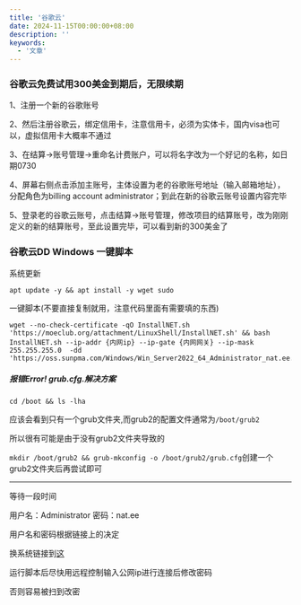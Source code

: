 ```yaml
---
title: '谷歌云'
date: 2024-11-15T00:00:00+08:00
description: ''
keywords:
  - '文章'
---
```


<!--more-->

### 谷歌云免费试用300美金到期后，无限续期

1、注册一个新的谷歌账号

2、然后注册谷歌云，绑定信用卡，注意信用卡，必须为实体卡，国内visa也可以，虚拟信用卡大概率不通过

3、在结算->账号管理->重命名计费账户，可以将名字改为一个好记的名称，如日期0730

4、屏幕右侧点击添加主账号，主体设置为老的谷歌账号地址（输入邮箱地址），分配角色为billing account administrator；到此在新的谷歌云账号设置内容完毕

5、登录老的谷歌云账号，点击结算->账号管理，修改项目的结算账号，改为刚刚定义的新的结算账号，至此设置完毕，可以看到新的300美金了

### 谷歌云DD Windows 一键脚本

系统更新

```
apt update -y && apt install -y wget sudo
```

一键脚本(不要直接复制就用，注意代码里面有需要填的东西)

```
wget --no-check-certificate -qO InstallNET.sh 'https://moeclub.org/attachment/LinuxShell/InstallNET.sh' && bash InstallNET.sh --ip-addr {内网ip} --ip-gate {内网网关} --ip-mask 255.255.255.0  -dd 'https://oss.sunpma.com/Windows/Win_Server2022_64_Administrator_nat.ee.gz'
```

##### 报错Error! grub.cfg.解决方案

`cd /boot && ls -lha`

应该会看到只有一个grub文件夹,而grub2的配置文件通常为`/boot/grub2`

所以很有可能是由于没有grub2文件夹导致的

`mkdir /boot/grub2 && grub-mkconfig -o /boot/grub2/grub.cfg`创建一个grub2文件夹后再尝试即可

---

等待一段时间

用户名：Administrator
密码：nat.ee

用户名和密码根据链接上的决定

换系统链接到[这](https://oss.sunpma.com/?Windows)

运行脚本后尽快用远程控制输入公网ip进行连接后修改密码

否则容易被扫到改密
